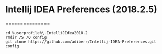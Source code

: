 # Intellij IDEA Preferences (2018.2.5)
===============

```
cd %userprofile%\.IntelliJIdea2018.2
rmdir /S /Q config
git clone https://github.com/adiberr/Intellij-IDEA-Preferences.git config
```
